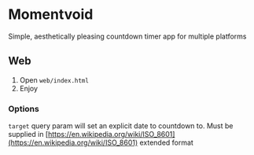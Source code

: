 # Momentvoid
Simple, aesthetically pleasing countdown timer app for multiple platforms

## Web
1. Open `web/index.html`
2. Enjoy

### Options
`target` query param will set an explicit date to countdown to. Must be supplied in [https://en.wikipedia.org/wiki/ISO_8601](https://en.wikipedia.org/wiki/ISO_8601) extended format